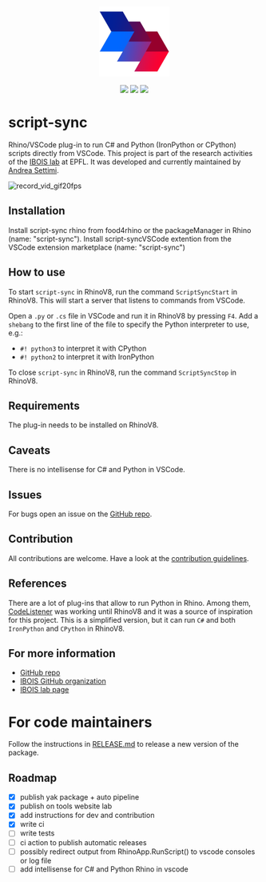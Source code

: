 <p align="center">
    <img src="VSCode\scriptsync\logo\scriptsync_480.png" width="140">
</p>

<p align="center">
    <img src="https://github.com/ibois-epfl/script-sync/actions/workflows/rhinoplugin.yml/badge.svg">
    <img src="https://github.com/ibois-epfl/script-sync/actions/workflows/ghuserbuild.yml/badge.svg">
    <img src="https://github.com/ibois-epfl/script-sync/actions/workflows/vscodeext.yml/badge.svg">
</p>

# script-sync

Rhino/VSCode plug-in to run C# and Python (IronPython or CPython) scripts directly from VSCode. This project is part of the research activities of the [IBOIS lab](https://www.epfl.ch/labs/ibois/) at EPFL. It was developed and currently maintained by [Andrea Settimi](https://github.com/9and3).

![record_vid_gif20fps](https://github.com/ibois-epfl/script-sync/assets/50238678/7ccb2aa5-e646-45cd-9657-95776d24a48a)


## Installation
Install script-sync rhino from food4rhino or the packageManager in Rhino (name: "script-sync").
Install script-syncVSCode extention from the VSCode extension marketplace (name: "script-sync")

## How to use
To start `script-sync` in RhinoV8, run the command `ScriptSyncStart` in RhinoV8. This will start a server that listens to commands from VSCode.

Open a `.py` or `.cs` file in VSCode and run it in RhinoV8 by pressing `F4`.
Add a `shebang` to the first line of the file to specify the Python interpreter to use, e.g.:
* `#! python3` to interpret it with CPython
* `#! python2` to interpret it with IronPython

To close `script-sync` in RhinoV8, run the command `ScriptSyncStop` in RhinoV8.

## Requirements
The plug-in needs to be installed on RhinoV8.

## Caveats
There is no intellisense for C# and Python in VSCode.

## Issues
For bugs open an issue on the [GitHub repo](https://github.com/ibois-epfl/script-sync/issues).

## Contribution
All contributions are welcome. Have a look at the [contribution guidelines](CONTRIBUTING.md).

## References

There are a lot of plug-ins that allow to run Python in Rhino. Among them, [CodeListener](https://github.com/ccc159/CodeListener) was working until RhinoV8 and it was a source of inspiration for this project. This is a simplified version, but it can run `C#` and both `IronPython` and `CPython` in RhinoV8.

## For more information

* [GitHub repo](https://github.com/ibois-epfl/script-sync)
* [IBOIS GitHub organization](https://github.com/ibois-epfl)
* [IBOIS lab page](https://www.epfl.ch/labs/ibois/)

# For code maintainers
Follow the instructions in [RELEASE.md](RELEASE.md) to release a new version of the package.

## Roadmap
- [x] publish yak package + auto pipeline
- [x] publish on tools website lab
- [x] add instructions for dev and contribution
- [x] write ci
- [ ] write tests
- [ ] ci action to publish automatic releases
- [ ] possibly redirect output from RhinoApp.RunScript() to vscode consoles or log file
- [ ] add intellisense for C# and Python Rhino in vscode
